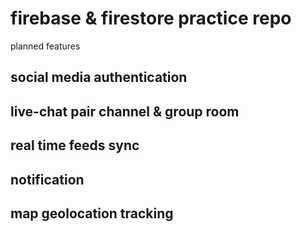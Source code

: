 # firebase & firestore practice repo

planned features

## social media authentication

## live-chat pair channel & group room

## real time feeds sync

## notification 

## map geolocation tracking

